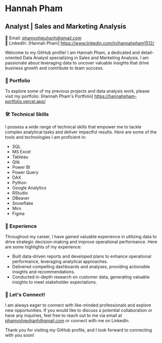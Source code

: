 # Hannah Pham

## Analyst | Sales and Marketing Analysis

📧 Email: phamvohieuhanh@gmail.com  
💼 LinkedIn: [Hannah Pham] https://www.linkedin.com/in/hannahpham1512/

Welcome to my GitHub profile! I am Hannah Pham, a dedicated and detail-oriented Data Analyst specializing in Sales and Marketing Analysis. I am passionate about leveraging data to uncover valuable insights that drive business growth and contribute to team success.

### 🔗 Portfolio

To explore some of my previous projects and data analysis work, please visit my portfolio: [Hannah Pham's Portfolio] https://hannahpham-portfolio.vercel.app/
### 🛠 Technical Skills

I possess a wide range of technical skills that empower me to tackle complex analytical tasks and deliver impactful results. Here are some of the tools and technologies I am proficient in:

- SQL
- MS Excel
- Tableau
- Qlik
- Power BI
- Power Query
- DAX
- Python
- Google Analytics
- RStudio
- DBeaver
- Snowflake
- Miro
- Figma

### 💼 Experience

Throughout my career, I have gained valuable experience in utilizing data to drive strategic decision-making and improve operational performance. Here are some highlights of my experience:

- Built data-driven reports and developed plans to enhance operational performance, leveraging analytical approaches.
- Delivered compelling dashboards and analyses, providing actionable insights and recommendations.
- Conducted in-depth research on customer data, generating valuable insights to meet stakeholder expectations.

### 🤝 Let's Connect!

I am always eager to connect with like-minded professionals and explore new opportunities. If you would like to discuss a potential collaboration or have any inquiries, feel free to reach out to me via email at phamvohieuhanh@gmail.com or connect with me on LinkedIn.

Thank you for visiting my GitHub profile, and I look forward to connecting with you soon!
